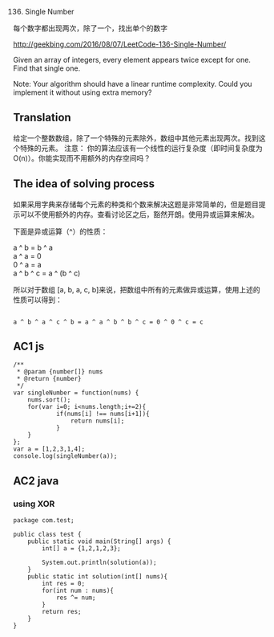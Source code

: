 136. Single Number

每个数字都出现两次，除了一个，找出单个的数字

http://geekbing.com/2016/08/07/LeetCode-136-Single-Number/



Given an array of integers, every element appears twice except for one. Find that single one.

Note:
Your algorithm should have a linear runtime complexity. Could you implement it without using extra memory?

## Translation

给定一个整数数组，除了一个特殊的元素除外，数组中其他元素出现两次。找到这个特殊的元素。
注意：
你的算法应该有一个线性的运行复杂度（即时间复杂度为O(n)）。你能实现而不用额外的内存空间吗？

## The idea of solving process

如果采用字典来存储每个元素的种类和个数来解决这题是非常简单的，但是题目提示可以不使用额外的内存。查看讨论区之后，豁然开朗。使用异或运算来解决。

下面是异或运算（^）的性质：

a ^ b = b ^ a  
a ^ a = 0  
0 ^ a = a  
a ^ b ^ c = a ^ (b ^ c)  

所以对于数组 [a, b, a, c, b]来说，把数组中所有的元素做异或运算，使用上述的性质可以得到：
```
	
a ^ b ^ a ^ c ^ b = a ^ a ^ b ^ b ^ c = 0 ^ 0 ^ c = c
```
## AC1 js
```
/**
 * @param {number[]} nums
 * @return {number}
 */
var singleNumber = function(nums) {
    nums.sort();
    for(var i=0; i<nums.length;i+=2){
    		if(nums[i] !== nums[i+1]){
    			return nums[i];
    		}
    }
};
var a = [1,2,3,1,4];
console.log(singleNumber(a));

```


## AC2 java
### using XOR
```
package com.test;

public class test {
	public static void main(String[] args) {
		int[] a = {1,2,1,2,3};
		 
		System.out.println(solution(a));
	}
	public static int solution(int[] nums){
		int res = 0;
		for(int num : nums){
			res ^= num;
		}
		return res;
	}
}

```
